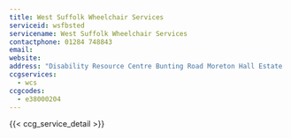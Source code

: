 ```yaml
---
title: West Suffolk Wheelchair Services
serviceid: wsfbsted
servicename: West Suffolk Wheelchair Services
contactphone: 01284 748843
email: 
website: 
address: "Disability Resource Centre Bunting Road Moreton Hall Estate  Bury St Edmunds Suffolk IP32 7BX"
ccgservices:
  - wcs
ccgcodes:
  - e38000204
---
```


{{< ccg_service_detail >}}
